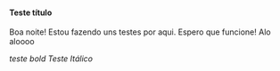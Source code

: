   #### Teste título

Boa noite! Estou fazendo uns testes por aqui. Espero que funcione!
  Alo aloooo
  
  *teste bold* 
  _Teste Itálico_
